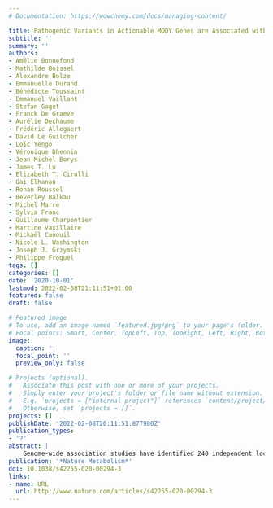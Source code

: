 ```yaml
---
# Documentation: https://wowchemy.com/docs/managing-content/

title: Pathogenic Variants in Actionable MODY Genes are Associated with Type 2 Diabetes
subtitle: ''
summary: ''
authors:
- Amélie Bonnefond
- Mathilde Boissel
- Alexandre Bolze
- Emmanuelle Durand
- Bénédicte Toussaint
- Emmanuel Vaillant
- Stefan Gaget
- Franck De Graeve
- Aurélie Dechaume
- Frédéric Allegaert
- David Le Guilcher
- Loïc Yengo
- Véronique Dhennin
- Jean-Michel Borys
- James T. Lu
- Elizabeth T. Cirulli
- Gai Elhanan
- Ronan Roussel
- Beverley Balkau
- Michel Marre
- Sylvia Franc
- Guillaume Charpentier
- Martine Vaxillaire
- Mickaël Canouil
- Nicole L. Washington
- Joseph J. Grzymski
- Philippe Froguel
tags: []
categories: []
date: '2020-10-01'
lastmod: 2022-02-08T21:11:51+01:00
featured: false
draft: false

# Featured image
# To use, add an image named `featured.jpg/png` to your page's folder.
# Focal points: Smart, Center, TopLeft, Top, TopRight, Left, Right, BottomLeft, Bottom, BottomRight.
image:
  caption: ''
  focal_point: ''
  preview_only: false

# Projects (optional).
#   Associate this post with one or more of your projects.
#   Simply enter your project's folder or file name without extension.
#   E.g. `projects = ["internal-project"]` references `content/project/deep-learning/index.md`.
#   Otherwise, set `projects = []`.
projects: []
publishDate: '2022-02-08T20:11:51.877980Z'
publication_types:
- '2'
abstract: |
    Genome-wide association studies have identified 240 independent loci associated with type 2 diabetes (T2D) risk, but this knowledge has not advanced precision medicine. In contrast, the genetic diagnosis of monogenic forms of diabetes (including maturity-onset diabetes of the young (MODY)) are textbook cases of genomic medicine. Recent studies trying to bridge the gap between monogenic diabetes and T2D have been inconclusive. Here, we show a significant burden of pathogenic variants in genes linked with monogenic diabetes among people with common T2D, particularly in actionable MODY genes, thus implying that there should be a substantial change in care for carriers with T2D. We show that, among 74,629 individuals, this burden is probably driven by the pathogenic variants found in GCK, and to a lesser extent in HNF4A, KCNJ11, HNF1B and ABCC8. The carriers with T2D are leaner, which evidences a functional metabolic effect of these mutations. Pathogenic variants in actionable MODY genes are more frequent than was previously expected in common T2D. These results open avenues for future interventions assessing the clinical interest of these pathogenic mutations in precision medicine.
publication: '*Nature Metabolism*'
doi: 10.1038/s42255-020-00294-3
links:
- name: URL
  url: http://www.nature.com/articles/s42255-020-00294-3
---
```

